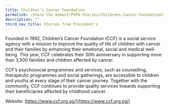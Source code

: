 ```yaml
---
title: Children’s Cancer Foundation
permalink: /share-the-moment/PVPA-Stories/Childrens-Cancer-Foundation/
description: ""
third_nav_title: Stories from President's
---
```


Founded in 1992, Children’s Cancer Foundation (CCF) is a social service agency with a mission to improve the quality of life of children with cancer and their families by enhancing their emotional, social and medical well-being. This year, CCF celebrates their 30th anniversary in supporting more than 3,500 families and children affected by cancer.

CCF’s psychosocial programmes and services, such as counselling, therapeutic programmes and social gatherings, are accessible to children and youths at every stage of their cancer journey. Together with the community, CCF continues to provide quality services towards supporting their beneficiaries affected by childhood cancer.

Website: [](https://www.ccf.org.sg/)[https://www.ccf.org.sg/](https://www.ccf.org.sg/)